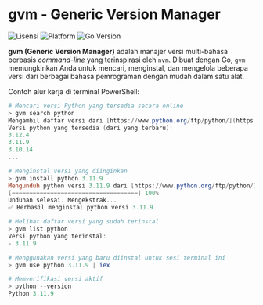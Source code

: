 # gvm - Generic Version Manager

![Lisensi](https://img.shields.io/badge/License-MIT-green.svg)
![Platform](https://img.shields.io/badge/Platform-Windows%20%7C%20Linux%20%7C%20macOS-lightgrey.svg)
![Go Version](https://img.shields.io/badge/Go-1.18%2B-blue.svg)

**gvm (Generic Version Manager)** adalah manajer versi multi-bahasa berbasis *command-line* yang terinspirasi oleh `nvm`. Dibuat dengan Go, `gvm` memungkinkan Anda untuk mencari, menginstal, dan mengelola beberapa versi dari berbagai bahasa pemrograman dengan mudah dalam satu alat.


Contoh alur kerja di terminal PowerShell:

```powershell
# Mencari versi Python yang tersedia secara online
> gvm search python
Mengambil daftar versi dari [https://www.python.org/ftp/python/](https://www.python.org/ftp/python/)...
Versi python yang tersedia (dari yang terbaru):
3.12.4
3.11.9
3.10.14
...

# Menginstal versi yang diinginkan
> gvm install python 3.11.9
Mengunduh python versi 3.11.9 dari [https://www.python.org/ftp/python/3.11.9/python-3.11.9-embed-amd64.zip](https://www.python.org/ftp/python/3.11.9/python-3.11.9-embed-amd64.zip)
[====================================] 100%
Unduhan selesai. Mengekstrak...
✅ Berhasil menginstal python versi 3.11.9

# Melihat daftar versi yang sudah terinstal
> gvm list python
Versi python yang terinstal:
- 3.11.9

# Menggunakan versi yang baru diinstal untuk sesi terminal ini
> gvm use python 3.11.9 | iex

# Memverifikasi versi aktif
> python --version
Python 3.11.9